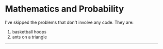 # Mathematics and Probability

I've skipped the problems that don't involve any code. They are:

1. basketball hoops
2. ants on a triangle

----------
